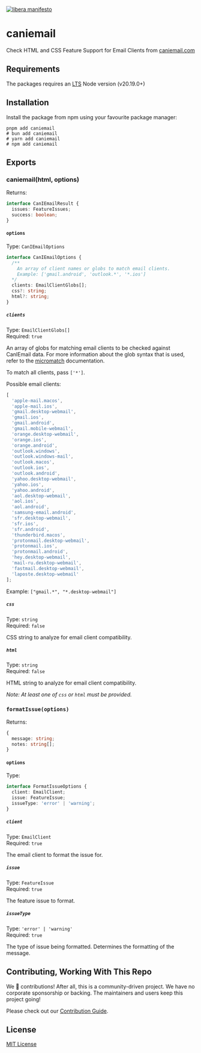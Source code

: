 [![libera manifesto](https://img.shields.io/badge/libera-manifesto-lightgrey.svg)](https://liberamanifesto.com)

# caniemail

Check HTML and CSS Feature Support for Email Clients from [caniemail.com](https://caniemail.com)

## Requirements

The packages requires an [LTS](https://github.com/nodejs/Release) Node version (v20.19.0+)

## Installation

Install the package from npm using your favourite package manager:

```shell
pnpm add caniemail
# bun add caniemail
# yarn add caniemail
# npm add caniemail
```

## Exports

### caniemail(html, options)

Returns:

```typescript
interface CanIEmailResult {
  issues: FeatureIssues;
  success: boolean;
}
```

#### `options`

Type: `CanIEmailOptions`

```typescript
interface CanIEmailOptions {
  /**
    An array of client names or globs to match email clients.
    Example: ['gmail.android', 'outlook.*', '*.ios']
  */
  clients: EmailClientGlobs[];
  css?: string;
  html?: string;
}
```

##### `clients`

Type: `EmailClientGlobs[]`<br>
Required: `true`

An array of globs for matching email clients to be checked against CanIEmail data. For more information about the glob syntax that is used, refer to the [micromatch](https://www.npmjs.com/package/micromatch) documentation.

To match all clients, pass `['*']`.

Possible email clients:

```javascript
[
  'apple-mail.macos',
  'apple-mail.ios',
  'gmail.desktop-webmail',
  'gmail.ios',
  'gmail.android',
  'gmail.mobile-webmail',
  'orange.desktop-webmail',
  'orange.ios',
  'orange.android',
  'outlook.windows',
  'outlook.windows-mail',
  'outlook.macos',
  'outlook.ios',
  'outlook.android',
  'yahoo.desktop-webmail',
  'yahoo.ios',
  'yahoo.android',
  'aol.desktop-webmail',
  'aol.ios',
  'aol.android',
  'samsung-email.android',
  'sfr.desktop-webmail',
  'sfr.ios',
  'sfr.android',
  'thunderbird.macos',
  'protonmail.desktop-webmail',
  'protonmail.ios',
  'protonmail.android',
  'hey.desktop-webmail',
  'mail-ru.desktop-webmail',
  'fastmail.desktop-webmail',
  'laposte.desktop-webmail'
];
```

Example: `["gmail.*", "*.desktop-webmail"]`

##### `css`

Type: `string`<br>
Required: `false`

CSS string to analyze for email client compatibility.

##### `html`

Type: `string`<br>
Required: `false`

HTML string to analyze for email client compatibility.

_Note: At least one of `css` or `html` must be provided._

### `formatIssue(options)`

Returns:

```typescript
{
  message: string;
  notes: string[];
}
```

#### `options`

Type:

```typescript
interface FormatIssueOptions {
  client: EmailClient;
  issue: FeatureIssue;
  issueType: 'error' | 'warning';
}
```

##### `client`

Type: `EmailClient`<br>
Required: `true`

The email client to format the issue for.

##### `issue`

Type: `FeatureIssue`<br>
Required: `true`

The feature issue to format.

##### `issueType`

Type: `'error' | 'warning'`<br>
Required: `true`

The type of issue being formatted. Determines the formatting of the message.

## Contributing, Working With This Repo

We 💛 contributions! After all, this is a community-driven project. We have no corporate sponsorship or backing. The maintainers and users keep this project going!

Please check out our [Contribution Guide](./CONTRIBUTING.md).

## License

[MIT License](./LICENSE.md)
